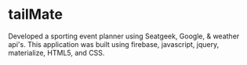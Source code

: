 # tailMate
Developed a sporting event planner using Seatgeek, Google, & weather api's. This application was built using firebase, javascript, jquery, materialize, HTML5, and CSS. 


